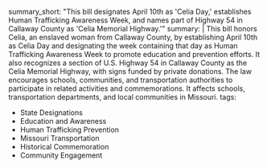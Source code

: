 summary_short: "This bill designates April 10th as 'Celia Day,' establishes Human Trafficking Awareness Week, and names part of Highway 54 in Callaway County as 'Celia Memorial Highway.'"
summary: |
  This bill honors Celia, an enslaved woman from Callaway County, by establishing April 10th as Celia Day and designating the week containing that day as Human Trafficking Awareness Week to promote education and prevention efforts. It also recognizes a section of U.S. Highway 54 in Callaway County as the Celia Memorial Highway, with signs funded by private donations. The law encourages schools, communities, and transportation authorities to participate in related activities and commemorations. It affects schools, transportation departments, and local communities in Missouri.
tags:
  - State Designations
  - Education and Awareness
  - Human Trafficking Prevention
  - Missouri Transportation
  - Historical Commemoration
  - Community Engagement

